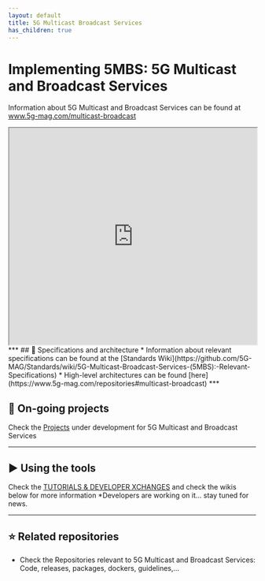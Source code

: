 ```yaml
---
layout: default
title: 5G Multicast Broadcast Services
has_children: true
---
```


# Implementing 5MBS: 5G Multicast and Broadcast Services
Information about 5G Multicast and Broadcast Services can be found at www.5g-mag.com/multicast-broadcast
<iframe width="100%" height="440" src="https://drive.google.com/file/d/1Hk5hNZsMLksuBHTnDqOcQPwx-kb4KF3q/preview"></iframe>
***
## 📑 Specifications and architecture
* Information about relevant specifications can be found at the [Standards Wiki](https://github.com/5G-MAG/Standards/wiki/5G-Multicast-Broadcast-Services-(5MBS):-Relevant-Specifications)
* High-level architectures can be found [here](https://www.5g-mag.com/repositories#multicast-broadcast)
***

## 🚧 On-going projects
Check the [Projects](https://github.com/5G-MAG/Getting-Started/wiki/5G-Multicast-Broadcast-Services-Projects) under development for 5G Multicast and Broadcast Services
***

## ▶️ Using the tools
Check the [TUTORIALS & DEVELOPER XCHANGES](https://www.5g-mag.com/tutorials) and check the wikis below for more information
*Developers are working on it... stay tuned for news.
***

## ⭐ Related repositories
* Check the Repositories relevant to 5G Multicast and Broadcast Services: Code, releases, packages, dockers, guidelines,...
